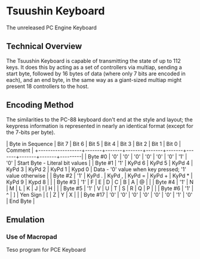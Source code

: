 # Tsuushin Keyboard

The unreleased PC Engine Keyboard

## Technical Overview

The Tsuushin Keyboard is capable of transmitting the state of up to 112 keys.
It does this by acting as a set of controllers via multiap, sending a start byte, followed
by 16 bytes of data (where only 7 bits are encoded in each), and an end byte, in the same
way as a giant-sized multiap might present 18 controllers to the host.

## Encoding Method

The similarities to the PC-88 keyboard don't end at the style and layout; the keypress information
is represented in nearly an identical format (except for the 7-bits per byte).

| Byte in Sequence | Bit 7 | Bit 6 | Bit 5 | Bit 4 | Bit 3 | Bit 2 | Bit 1 | Bit 0 | Comment |
+------------------+-------+-------+-------+-------+-------+-------+-------+-------+---------|
| Byte #0          | '0' | '0' | '0' | '0' | '0' | '0' | '1' | '0' | Start Byte - Literal bit values |
| Byte #1          | '1' | KyPd 6 | KyPd 5 | KyPd 4 | KyPd 3 | KyPd 2 | KyPd 1 | Kypd 0 | Data - '0' value when key pressed; '1' value otherwise |
| Byte #2          | '1' | KyPd . | KyPd , | KyPd = | KyPd + | KyPd * | KyPd 9 | Kypd 8 | |
| Byte #3          | '1' | F | E | D | C | B | A | @ | |
| Byte #4          | '1' | N | M | L | K | J | I | H | |
| Byte #5          | '1' | V | U | T | S | R | Q | P | |
| Byte #6          | '1' | ^ | ] | Yen Sign | [ | Z | Y | X | |
| Byte #17         | '0' | '0' | '0' | '0' | '0' | '0' | '1' | '0' | End Byte |

## Emulation

### Use of Macropad

Teso program for PCE Keyboard
